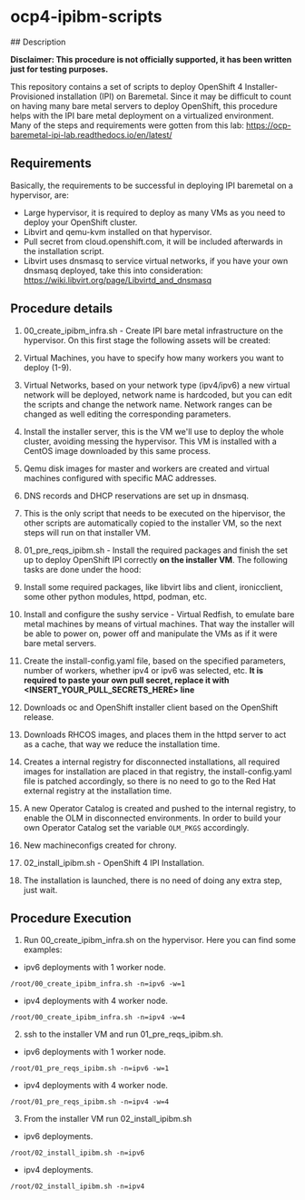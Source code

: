 # ocp4-ipibm-scripts

## Description

**Disclaimer: This procedure is not officially supported, it has been written just for testing purposes.**

This repository contains a set of scripts to deploy OpenShift 4 Installer-Provisioned installation (IPI) on Baremetal.
Since it may be difficult to count on having many bare metal servers to deploy OpenShift, this procedure helps with the IPI bare metal deployment on a virtualized environment.
Many of the steps and requirements were gotten from this lab: https://ocp-baremetal-ipi-lab.readthedocs.io/en/latest/

## Requirements
Basically, the requirements to be successful in deploying IPI baremetal on a hypervisor, are:
* Large hypervisor, it is required to deploy as many VMs as you need to deploy your OpenShift cluster.
* Libvirt and qemu-kvm installed on that hypervisor.
* Pull secret from cloud.openshift.com, it will be included afterwards in the installation script.
* Libvirt uses dnsmasq to service virtual networks, if you have your own dnsmasq deployed, take this into consideration: https://wiki.libvirt.org/page/Libvirtd_and_dnsmasq

## Procedure details
1. 00_create_ipibm_infra.sh - Create IPI bare metal infrastructure on the hypervisor. On this first stage the following assets will be created:
  1. Virtual Machines, you have to specify how many workers you want to deploy (1-9).
  1. Virtual Networks, based on your network type (ipv4/ipv6) a new virtual network will be deployed, network name is hardcoded, but you can edit the scripts and change the network name. Network ranges can be changed as well editing the corresponding parameters.
  1. Install the installer server, this is the VM we'll use to deploy the whole cluster, avoiding messing the hypervisor. This VM is installed with a CentOS image downloaded by this same process.
  1. Qemu disk images for master and workers are created and virtual machines configured with specific MAC addresses.
  1. DNS records and DHCP reservations are set up in dnsmasq.
  1. This is the only script that needs to be executed on the hipervisor, the other scripts are automatically copied to the installer VM, so the next steps will run on that installer VM.

2. 01_pre_reqs_ipibm.sh - Install the required packages and finish the set up to deploy OpenShift IPI correctly **on the installer VM**. The following tasks are done under the hood:
  2. Install some required packages, like libvirt libs and client, ironicclient, some other python modules, httpd, podman, etc.
  2. Install and configure the sushy service - Virtual Redfish, to emulate bare metal machines by means of virtual machines. That way the installer will be able to power on, power off and manipulate the VMs as if it were bare metal servers.
  2. Create the install-config.yaml file, based on the specified parameters, number of workers, whether ipv4 or ipv6 was selected, etc. **It is required to paste your own pull secret, replace it with <INSERT_YOUR_PULL_SECRETS_HERE> line**
  2. Downloads oc and OpenShift installer client based on the OpenShift release.
  2. Downloads RHCOS images, and places them in the httpd server to act as a cache, that way we reduce the installation time.
  2. Creates a internal registry for disconnected installations, all required images for installation are placed in that registry, the install-config.yaml file is patched accordingly, so there is no need to go to the Red Hat external registry at the installation time.
  2. A new Operator Catalog is created and pushed to the internal registry, to enable the OLM in disconnected environments. In order to build your own Operator Catalog set the variable `OLM_PKGS` accordingly.
  2. New machineconfigs created for chrony.

3. 02_install_ipibm.sh - OpenShift 4 IPI Installation.
  3. The installation is launched, there is no need of doing any extra step, just wait.

## Procedure Execution
1. Run 00_create_ipibm_infra.sh on the hypervisor.
Here you can find some examples:

* ipv6 deployments with 1 worker node.

`/root/00_create_ipibm_infra.sh -n=ipv6 -w=1`

* ipv4 deployments with 4 worker node.

`/root/00_create_ipibm_infra.sh -n=ipv4 -w=4`

2. ssh to the installer VM and run 01_pre_reqs_ipibm.sh.

* ipv6 deployments with 1 worker node.

`/root/01_pre_reqs_ipibm.sh -n=ipv6 -w=1`

* ipv4 deployments with 4 worker node.

`/root/01_pre_reqs_ipibm.sh -n=ipv4 -w=4`

3. From the installer VM run 02_install_ipibm.sh

* ipv6 deployments.

`/root/02_install_ipibm.sh -n=ipv6`

* ipv4 deployments.

`/root/02_install_ipibm.sh -n=ipv4`
